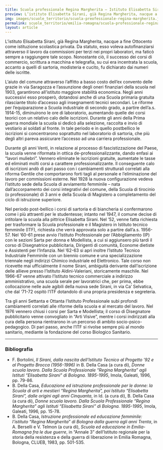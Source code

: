 ```yaml
---
title: Scuola professionale Regina Margherita – Istituto Elisabetta Sirani
preview: L’istituto Elisabetta Sirani, già Regina Margherita, nacque a fine Ottocento come istituzione scolastica privata
img: images/scuole_territorio/scuola-preofessionale-regina-margherita.jpg
permalink: scuole_territorio/emilia-romagna/scuola-professionale-regina-margherita
layout: article
---
```


L’istituto Elisabetta Sirani, già Regina Margherita, nacque a fine Ottocento come istituzione scolastica privata. Da statuto, esso voleva autofinanziarsi attraverso il lavoro da commissioni per terzi nei propri laboratori, ma faticò sempre a raggiungere tale scopo. Nonostante ciò, il successo dei corsi di commercio, scrittura a macchina e telegrafia, su cui era incentrata la scuola, accanto a quelli di sartoria, modisteria e cucito, fu dichiarato dai numeri delle iscritte. 

L’aiuto del comune attraverso l’affitto a basso costo dell’ex convento delle grazie in via Saragozza e l’assunzione degli oneri finanziari della scuola nel 1903, garantirono all’istituto maggiore stabilità economica. Negli anni successivi esso prosperò, dotandosi anche di una Scuola primaria gratuita rilasciante titolo d’accesso agli insegnamenti tecnici secondari. Le riforme per l’equiparazione a Scuola industriale di secondo grado, a partire dell’a.s. 1914-15, diminuirono le ore di laboratorio, aumentando quelle dei corsi teorici con un relativo calo delle iscrizioni. Durante gli anni della Prima guerra mondiale la scuola si dedicò alla selezione, raccolta e invio di vestiario ai soldati al fronte. In tale periodo e in quello postbellico le iscrizioni si concentrarono soprattutto nel laboratorio di sartoria, che più degli altri pareva assicurare l’accesso ad una carriera professionale.

Durante gli anni Venti, in relazione al processo di fascistizzazione del Paese, la scuola venne riformata in ottica de-professionalizzante, dando enfasi ai “lavori muliebri”. Vennero eliminate le iscrizioni gratuite, aumentate le tasse ed eliminati molti corsi a carattere professionalizzante. Il conseguente calo di iscrizioni andò di pari passo con i cambiamenti strutturali correlati alla riforma Gentile che comportarono forti tagli al personale e l’eliminazione del lavoro per commissioni esterne. Nel 1928 la nuova configurazione vedeva l’istituto sede della Scuola di avviamento femminile – nata dall’accorpamento dei corsi integrativi del comune, della Scuola di tirocinio (o professionale) di 3 anni e della Scuola di Magistero a completamento del ciclo di istruzione superiore.

Nel periodo post-bellico i corsi di sartoria e di biancheria si confermarono come i più attraenti per le studentesse; intanto nel 1947, il comune decise di intitolare la scuola alla pittrice Elisabetta Sirani. Nel ’52, venne fatta richiesta per trasformare la Scuola professionale e il Magistero in Istituto tecnico femminile (ITF), richiesta che verrà approvata solo a partire dall’a.s. 1956-57. Nel ‘60-61 prese avvio l’Istituto Professionale per l’Abbigliamento (IP) con le sezioni Sarta per donna e Modellista, a cui si aggiunsero più tardi il corso di Disegnatrice pubblicitaria, Dirigenti di comunità, Econome dietiste e Assistenti per l’Infanzia. Nel ’62-63 si aprì inoltre l’Istituto Tecnico Industriale Femminile con un biennio comune e una specializzazione triennale negli indirizzi Chimico industriale ed Elettronico. Tale corso non ricevette mai ufficialmente il nome Sirani, ambiguità derivante dall’iscrizione delle allieve presso l’Istituto Aldini-Valeriani, storicamente maschile. Nel 1966-67 venne attivato l’Istituto tecnico commerciale a indirizzo amministrativo, una scuola serale per lavoratrici che, per prima, ebbe collocazione nelle aule agibili della nuova sede Sirani, in via Ca’ Selvatica, che dal ‘71-72 ospitò l’ITF dotandolo di una propria presidenza e segreteria.

Tra gli anni Settanta e Ottanta l’Istituto Professionale subì profondi cambiamenti correlati alle riforme della scuola e al mercato del lavoro. Nel 1976 vennero chiusi i corsi per Sarta e Modellista; il corso di Disegnatore pubblicitario venne convogliato in “Arti Visive”, mentre i corsi indirizzati alla cura della persona rientrarono in un percorso di ambito socio-psico-pedagogico. Di pari passo, anche l’ITF si rivolse sempre più al mondo sanitario, mediante la fondazione del corso Biologico Sanitario. 


---

### Bibliografia


- F. Bortolini, *Il Sirani, dalla nascita dell’Istituto Tecnico al Progetto ’92 e al Progetto Brocca (1956-1996)* in B. Della Casa (a cura di), *Donne scuola lavoro. Dalla Scuola Professionale “Regina Margherita” agli Istituti “Elisabetta Sirani” di Bologna. 1895-1995*, Imola, Galeati, 1996, pp. 79-86.
- B. Della Casa, *Educazione ed istruzione professionale per le donne: la Scuola di arti e mestieri “Regina Margherita”, poi Istituto “Elisabetta Sirani”, dalle origini agli anni Cinquanta*, in Id. (a cura di), B. Della Casa (a cura di), *Donne scuola lavoro. Dalla Scuola Professionale “Regina Margherita” agli Istituti “Elisabetta Sirani” di Bologna. 1895-1995*, Imola, Galeati, 1996, pp. 15-78.
- B. Della Casa, *Istruzione professionale ed educazione femminile: l’istituto “Regina Margherita” di Bologna dalla guerra agli anni Trenta*, in A. Berselli e V. Telmon (a cura di), *Scuola ed educazione in Emilia-Romagna fra le due guerre*, in “Annale 3” dell’Istituto regionale per la storia della resistenza e della guerra di liberazione in Emilia Romagna, Bologna, CLUEB, 1983, pp. 501-535.


